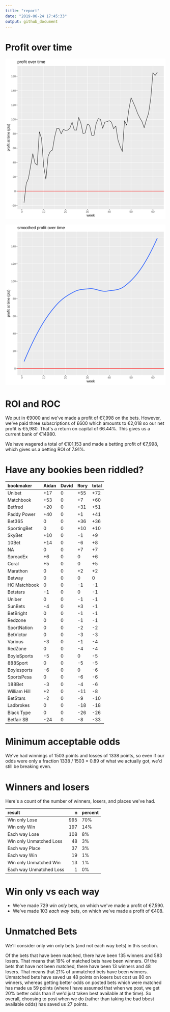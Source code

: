```yaml
---
title: "report"
date: "2019-06-24 17:45:33"
output: github_document
---
```




# Profit over time

![plot of chunk profit-over-time](figure/profit-over-time-1.png)

![plot of chunk profit-over-time-smooth](figure/profit-over-time-smooth-1.png)


# ROI and ROC



We put in €9000 and we've made a profit of €7,998 on the bets. However, we've paid three subscriptions of £600 which amounts to €2,018 so our net profit is €5,980. That's a return on capital of 66.44%. This gives us a current bank of €14980.

We have wagered a total of €101,153 and made a betting profit of €7,998, which gives us a betting ROI of 7.91%.


# Have any bookies been riddled?


|bookmaker    |Aidan |David |Rory |total |
|:------------|:-----|:-----|:----|:-----|
|Unibet       |+17   |0     |+55  |+72   |
|Matchbook    |+53   |0     |+7   |+60   |
|Betfred      |+20   |0     |+31  |+51   |
|Paddy Power  |+40   |0     |+1   |+41   |
|Bet365       |0     |0     |+36  |+36   |
|SportingBet  |0     |0     |+10  |+10   |
|SkyBet       |+10   |0     |-1   |+9    |
|10Bet        |+14   |0     |-6   |+8    |
|NA           |0     |0     |+7   |+7    |
|SpreadEx     |+6    |0     |0    |+6    |
|Coral        |+5    |0     |0    |+5    |
|Marathon     |0     |0     |+2   |+2    |
|Betway       |0     |0     |0    |0     |
|HC Matchbook |0     |0     |-1   |-1    |
|Betstars     |-1    |0     |0    |-1    |
|Uniber       |0     |0     |-1   |-1    |
|SunBets      |-4    |0     |+3   |-1    |
|BetBright    |0     |0     |-1   |-1    |
|Redzone      |0     |0     |-1   |-1    |
|SportNation  |0     |0     |-2   |-2    |
|BetVictor    |0     |0     |-3   |-3    |
|Various      |-3    |0     |-1   |-4    |
|RedZone      |0     |0     |-4   |-4    |
|BoyleSports  |-5    |0     |0    |-5    |
|888Sport     |0     |0     |-5   |-5    |
|Boylesports  |-6    |0     |0    |-6    |
|SportsPesa   |0     |0     |-6   |-6    |
|188Bet       |-3    |0     |-4   |-6    |
|William Hill |+2    |0     |-11  |-8    |
|BetStars     |-2    |0     |-9   |-10   |
|Ladbrokes    |0     |0     |-18  |-18   |
|Black Type   |0     |0     |-26  |-26   |
|Betfair SB   |-24   |0     |-8   |-33   |


# Minimum acceptable odds



We've had winnings of 1503 points and losses of 1338 points, so even if our odds were only a fraction 1338 / 1503 = 0.89 of what we actually got, we'd still be breaking even.


# Winners and losers

Here's a count of the number of winners, losers, and places we've had.


|result                  |   n|percent |
|:-----------------------|---:|:-------|
|Win only Lose           | 995|70%     |
|Win only Win            | 197|14%     |
|Each way Lose           | 108|8%      |
|Win only Unmatched Loss |  48|3%      |
|Each way Place          |  37|3%      |
|Each way Win            |  19|1%      |
|Win only Unmatched Win  |  13|1%      |
|Each way Unmatched Loss |   1|0%      |


# Win only vs each way



* We've made 729 _win only_ bets, on which we've made a profit of €7,590. 
* We've made 103 _each way_ bets, on which we've made a profit of €408.


# Unmatched Bets



We'll consider only win only bets (and not each way bets) in this section.

Of the bets that have been matched, there have been 135 winners and 583 losers. That means that 19% of matched bets have been winners. Of the bets that have not been matched, there have been 13 winners and 48 losers. That means that 21% of unmatched bets have been winners. Unmatched bets have saved us 48 points on losers but cost us 80 on winners, whereas getting better odds on posted bets which were matched has made us 59 points (where I have assumed that when we post, we get 20% better odds than if we'd just taken best available at the time). So overall, choosing to post when we do (rather than taking the bad bbest available odds) has saved us 27 points.

